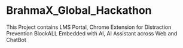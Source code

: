 # BrahmaX_Global_Hackathon
This Project contains LMS Portal, Chrome Extension for Distraction Prevention BlockALL Embedded with AI, AI Assistant across Web and ChatBot
